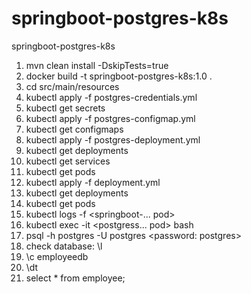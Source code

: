# springboot-postgres-k8s
springboot-postgres-k8s

1. mvn clean install -DskipTests=true
2. docker build -t springboot-postgres-k8s:1.0 .
3. cd src/main/resources
4. kubectl apply -f postgres-credentials.yml
5. kubectl get secrets
6. kubectl apply -f postgres-configmap.yml
7. kubectl get configmaps
8. kubectl apply -f postgres-deployment.yml
9. kubectl get deployments
10. kubectl get services
11. kubectl get pods
12. kubectl apply -f deployment.yml
13. kubectl get deployments
14. kubectl get pods
15. kubectl logs -f <springboot-... pod>
16. kubectl exec -it <postgress... pod> bash
17. psql -h postgres -U postgres <password: postgres>
18. check database: \l
19. \c employeedb
20. \dt
21. select * from employee;

